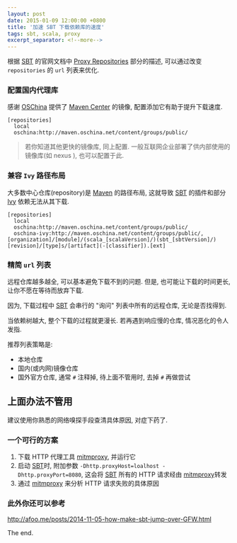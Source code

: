 ```yaml
---
layout: post
date: 2015-01-09 12:00:00 +0800
title: '加速 SBT 下载依赖库的速度'
tags: sbt, scala, proxy
excerpt_separator: <!--more-->
---
```


根据 [SBT][sbt] 的官网文档中 [Proxy Repositories][proxy_repos] 部分的描述, 可以通过改变 `repositories` 的 `url` 列表来优化.

<!--more-->

### 配置国内代理库

感谢 [OSChina][osc] 提供了 [Maven Center][mvn] 的镜像, 配置添加它有助于提升下载速度.

```
[repositories]
  local
  oschina:http://maven.oschina.net/content/groups/public/
```

> 若你知道其他更快的镜像库, 同上配置.
> 一般互联网企业部署了供内部使用的镜像库(如 nexus ), 也可以配置于此.

### 兼容 `Ivy` 路径布局

大多数中心仓库(repository)是 [Maven][mvn] 的路径布局, 这就导致 [SBT][sbt] 的插件和部分 [Ivy][ivy] 依赖无法从其下载.

```
[repositories]
  local
  oschina:http://maven.oschina.net/content/groups/public/
  oschina-ivy:http://maven.oschina.net/content/groups/public/, [organization]/[module]/(scala_[scalaVersion]/)(sbt_[sbtVersion]/)[revision]/[type]s/[artifact](-[classifier]).[ext]
```

###  精简 `url` 列表

远程仓库越多越全, 可以基本避免下载不到的问题. 但是, 也可能让下载的时间更长, 让你不愿在等待而放弃下载.

因为, 下载过程中 [SBT][sbt] 会串行的 "询问" 列表中所有的远程仓库, 无论是否找得到.

当依赖树越大, 整个下载的过程就更漫长. 若再遇到响应慢的仓库, 情况恶化的令人发指.

推荐列表策略是:

- 本地仓库
- 国内(或内网)镜像仓库
- 国外官方仓库, 通常 `#` 注释掉, 待上面不管用时, 去掉 `#` 再做尝试


## 上面办法不管用

建议使用你熟悉的网络嗅探手段查清具体原因, 对症下药了.

### 一个可行的方案

1. 下载 HTTP 代理工具 [mitmproxy][mproxy], 并运行它
2. 启动 [SBT][sbt]时, 附加参数 `-Dhttp.proxyHost=loalhost -Dhttp.proxyPort=8080`, 这会将 [SBT][sbt] 所有的 HTTP 请求经由 [mitmproxy][mproxy]转发
3. 通过 [mitmproxy][mproxy] 来分析 HTTP 请求失败的具体原因


[sbt]: http://www.scala-sbt.org/
[scala]: http://www.scala-lang.org/
[mproxy]: https://mitmproxy.org/
[proxy_repos]: http://www.scala-sbt.org/0.13/docs/Proxy-Repositories.html
[osc]: http://www.oschina.net
[mvn]: http://search.maven.org
[ivy]: http://ant.apache.org/ivy/


### 此外你还可以参考

http://afoo.me/posts/2014-11-05-how-make-sbt-jump-over-GFW.html

The end.
